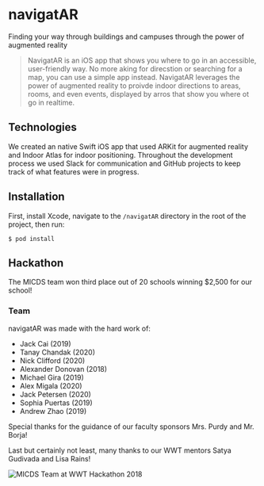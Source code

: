 # navigatAR

Finding your way through buildings and campuses through the power of augmented reality

> NavigatAR is an iOS app that shows you where to go in an accessible, user-friendly way.  No more aking for direcstion or searching for a map, you can use a simple app instead.  NavigatAR leverages the power of augmented reality to proivde indoor directions to areas, rooms, and even events, displayed by arros that show you where ot go in realtime.

## Technologies

We created an native Swift iOS app that used ARKit for augmented reality and Indoor Atlas for indoor positioning. Throughout the development process we used Slack for communication and GitHub projects to keep track of what features were in progress.

## Installation

First, install Xcode, navigate to the `/navigatAR` directory in the root of the project, then run:

```
$ pod install
```

## Hackathon

The MICDS team won third place out of 20 schools winning $2,500 for our school!

### Team

navigatAR was made with the hard work of:

- Jack Cai (2019)
- Tanay Chandak (2020)
- Nick Clifford (2020)
- Alexander Donovan (2018)
- Michael Gira (2019)
- Alex Migala (2020)
- Jack Petersen (2020)
- Sophia Puertas (2019)
- Andrew Zhao (2019)

Special thanks for the guidance of our faculty sponsors Mrs. Purdy and Mr. Borja!

Last but certainly not least, many thanks to our WWT mentors Satya Gudivada and Lisa Rains!

![MICDS Team at WWT Hackathon 2018](https://lh5.googleusercontent.com/ht4Cqb4LH9PNup4RH5Gitb5KR3T6Cs90xbGgpkqmB_rnxDrecWR8OZB2tU3lUOdzk7Jh93EOGhe-6wxoc5G9)
